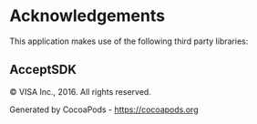 # Acknowledgements
This application makes use of the following third party libraries:

## AcceptSDK

© VISA Inc., 2016. All rights reserved.

Generated by CocoaPods - https://cocoapods.org
